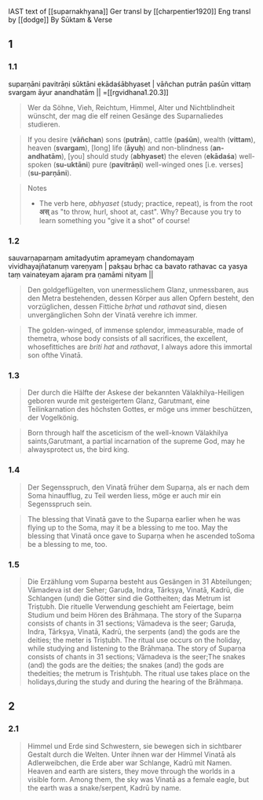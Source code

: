 IAST text of [[suparnakhyana]]
Ger transl by [[charpentier1920]]
Eng transl by [[dodge]]
By Sūktam & Verse
## 1
### 1.1
suparṇāni pavitrāṇi sūktāni ekādaśābhyaset |
vāñchan putrān paśūn vittaṃ svargam āyur anandhatām ||
=[[rgvidhana1.20.3]]

> Wer da Söhne, Vieh, Reichtum, Himmel, Alter und Nichtblindheit wünscht, der mag die elf reinen Gesänge des Suparnaliedes studieren.

> If you desire (**vāñchan**) sons (**putrān**), cattle (**paśūn**), wealth (**vittam**), heaven (**svargam**), [long] life (**āyuḥ**) and non-blindness (**an-andhatām**), [you] should study (**abhyaset**) the eleven (**ekādaśa**) well-spoken (**su-uktāni**) pure (**pavitrāṇi**) well-winged ones [i.e. verses] (**su-parṇāni**).

> Notes
> - The verb here, *abhyaset* (study; practice, repeat), is from the root **अस्** as "to throw, hurl, shoot at, cast". Why? Because you try to learn something you "give it a shot" of course!

### 1.2
sauvarṇaparṇam amitadyutim aprameyaṃ
chandomayaṃ vividhayajñatanuṃ vareṇyam |
pakṣau bṛhac ca bavato rathavac ca yasya
taṃ vainateyam ajaram pra ṇamāmi nityam ||

> Den goldgeflügelten, von unermesslichem Glanz, unmessbaren, aus den Metra bestehenden, dessen Körper aus allen Opfern besteht, den vorzüglichen, dessen Fittiche *bṛhat* und *rathavat* sind, diesen unvergänglichen Sohn der Vinatā verehre ich immer.

> The golden-winged, of immense splendor, immeasurable, made of themetra, whose body consists of all sacrifices, the excellent, whosefittiches are *briti hat* and *rathavat*, I always adore this immortal son ofthe Vinatā.

### 1.3
> Der durch die Hälfte der Askese der bekannten Välakhilya-Heiligen geboren wurde mit gesteigertem Glanz, Garutmant, eine Teilinkarnation des höchsten Gottes, er möge uns immer beschützen, der Vogelkönig.

> Born through half the asceticism of the well-known Välakhilya saints,Garutmant, a partial incarnation of the supreme God, may he alwaysprotect us, the bird king.
### 1.4
> Der Segensspruch, den Vinatā früher dem Suparṇa, als er nach dem Soma hinaufflug, zu Teil werden liess, möge er auch mir ein Segensspruch sein.

> The blessing that Vinatā gave to the Suparṇa earlier when he was flying up to the Soma, may it be a blessing to me too.
> May the blessing that Vinatā once gave to Suparṇa when he ascended toSoma be a blessing to me, too.
### 1.5
> Die Erzählung vom Suparṇa besteht aus Gesängen in 31 Abteilungen; Vāmadeva ist der Seher; Garuḍa, Indra, Tārkṣya, Vinatā, Kadrū, die Schlangen (und) die Götter sind die Gottheiten; das Metrum ist Triṣṭubh. Die rituelle Verwendung geschieht am Feiertage, beim Studium und beim Hören des Brāhmaṇa.
> The story of the Suparṇa consists of chants in 31 sections; Vāmadeva is the seer; Garuḍa, Indra, Tārkṣya, Vinatā, Kadrū, the serpents (and) the gods are the deities; the meter is Triṣṭubh. The ritual use occurs on the holiday, while studying and listening to the Brāhmaṇa.
> The story of Suparṇa consists of chants in 31 sections; Vāmadeva is the seer;The snakes (and) the gods are the deities; the snakes (and) the gods are thedeities; the metrum is Trishṭubh. The ritual use takes place on the holidays,during the study and during the hearing of the Brāhmaṇa.
## 2
### 2.1
> Himmel und Erde sind Schwestern, sie bewegen sich in sichtbarer Gestalt durch die Welten. Unter ihnen war der Himmel Vinatā als Adlerweibchen, die Erde aber war Schlange, Kadrū mit Namen.
> Heaven and earth are sisters, they move through the worlds in a visible form. Among them, the sky was Vinatā as a female eagle, but the earth was a snake/serpent, Kadrū by name.